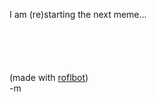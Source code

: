 I am (re)starting the next meme...<br/>

<img src="http://www.earthvssoup.com/sp3w/uploaded_images/lol_gates-705278.jpg" border="0" alt="" /><br/>

<img src="http://www.earthvssoup.com/sp3w/uploaded_images/lol_graham-735869.jpg" border="0" alt="" /><br/>

<img src="http://www.earthvssoup.com/sp3w/uploaded_images/lol_linus-788363.jpg" border="0" alt="" /><br/>

<img src="http://www.earthvssoup.com/sp3w/uploaded_images/lol_mccarthy-732348.jpg" border="0" alt="" /><br/>

<img src="http://www.earthvssoup.com/sp3w/uploaded_images/lol_rossom-768069.jpg" border="0" alt="" /><br/>

<img src="http://www.earthvssoup.com/sp3w/uploaded_images/lol_stallman-799497.jpg" border="0" alt="" /><br/>
(made with <a href="http://wigflip.com/roflbot/">roflbot</a>)<br/>
-m